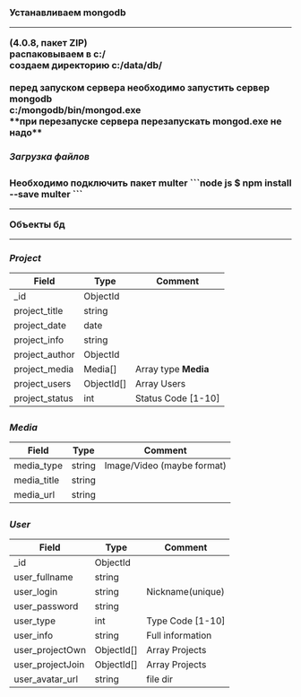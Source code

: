 <h3>Устанавливаем mongodb<hr>
<https://www.mongodb.com/download-center/community> (4.0.8, пакет ZIP)<br>
распаковываем в c:/ <br>
создаем директорию c:/data/db/<br><br>
перед запуском сервера необходимо запустить сервер mongodb<br>
c:/mongodb/bin/mongod.exe<br>
**при перезапуске сервера перезапускать mongod.exe не надо**
<h5> Загрузка файлов</h5>
Необходимо подключить пакет multer
```node js
$ npm install --save multer
```
                                                            

<hr>
 Объекты бд
<hr>
<h5> Project

|Field|Type|Comment|
|---------------|----------------|-------------|
|_id|ObjectId||
|project_title|string||
|project_date|date||
|project_info|string||
|project_author|ObjectId||
|project_media|Media[]|Array type **Media**|
|project_users|ObjectId[]|Array Users|
|project_status|int|Status Code [1-10]|

<h5> Media

|Field|Type|Comment|
|---------------|----------------|-------------|
|media_type|string|Image/Video (maybe format)|
|media_title|string||
|media_url|string||

<h5> User

|Field|Type|Comment|
|---------------|----------------|-------------|
|_id|ObjectId||
|user_fullname|string||
|user_login|string| Nickname(unique)|
|user_password|string||
|user_type|int|Type Code [1-10]|
|user_info|string|Full information|
|user_projectOwn|ObjectId[]|Array Projects|
|user_projectJoin|ObjectId[]|Array Projects|
|user_avatar_url|string|file dir|


